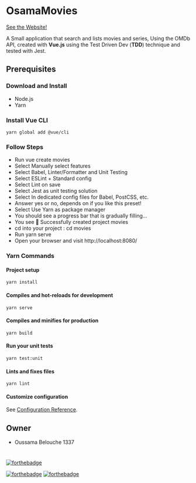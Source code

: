 # OsamaMovies

[See the Website!](https://osamamovies.now.sh)

A Small application that search and lists movies and series, Using the OMDb API, created with **Vue.js** using the Test Driven Dev (**TDD**) technique and tested with Jest.

## Prerequisites

### Download and Install

- Node.js
- Yarn

### Install Vue CLI
```
yarn global add @vue/cli
```

### Follow Steps

- Run vue create movies
- Select Manually select features
- Select Babel, Linter/Formatter and Unit Testing
- Select ESLint + Standard config
- Select Lint on save
- Select Jest as unit testing solution
- Select In dedicated config files for Babel, PostCSS, etc.
- Answer yes or no, depends on if you like this preset!
- Select Use Yarn as package manager
- You should see a progress bar that is gradually filling…
- You see 🎉 Successfully created project movies
- cd into your project : cd movies
- Run yarn serve
- Open your browser and visit http://localhost:8080/

### Yarn Commands

#### Project setup
```
yarn install
```

#### Compiles and hot-reloads for development
```
yarn serve
```

#### Compiles and minifies for production
```
yarn build
```

#### Run your unit tests
```
yarn test:unit
```

#### Lints and fixes files
```
yarn lint
```

#### Customize configuration
See [Configuration Reference](https://cli.vuejs.org/config/).

## Owner

- Oussama Belouche 1337

#
[![forthebadge](https://forthebadge.com/images/badges/made-with-javascript.svg)](https://forthebadge.com)

[![forthebadge](https://forthebadge.com/images/badges/as-seen-on-tv.svg)](https://forthebadge.com)
[![forthebadge](https://forthebadge.com/images/badges/built-with-love.svg)](https://forthebadge.com)

